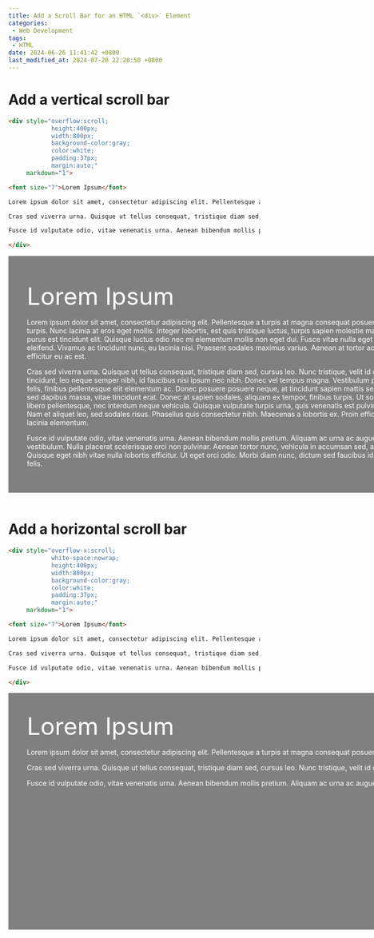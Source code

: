 ```yaml
---
title: Add a Scroll Bar for an HTML `<div>` Element
categories:
 - Web Development
tags:
 - HTML
date: 2024-06-26 11:41:42 +0800
last_modified_at: 2024-07-20 22:20:50 +0800
---
```


# Add a vertical scroll bar

```html
<div style="overflow:scroll;
            height:400px;
            width:800px;
            background-color:gray;
            color:white;
            padding:37px;
            margin:auto;"
     markdown="1">

<font size="7">Lorem Ipsum</font>

Lorem ipsum dolor sit amet, consectetur adipiscing elit. Pellentesque a turpis at magna consequat posuere ac mattis turpis. Nunc lacinia at eros eget mollis. Integer lobortis, est quis tristique luctus, turpis sapien molestie magna, ut feugiat purus est tincidunt elit. Quisque luctus odio nec mi elementum mollis non eget dui. Fusce vitae nulla eget ligula tristique eleifend. Vivamus ac tincidunt nunc, eu lacinia nisi. Praesent sodales maximus varius. Aenean at tortor ac ligula dapibus efficitur eu ac est.

Cras sed viverra urna. Quisque ut tellus consequat, tristique diam sed, cursus leo. Nunc tristique, velit id consectetur tincidunt, leo neque semper nibh, id faucibus nisi ipsum nec nibh. Donec vel tempus magna. Vestibulum placerat est felis, finibus pellentesque elit elementum ac. Donec posuere posuere neque, at tincidunt sapien mattis sed. Vestibulum sed dapibus massa, vitae tincidunt erat. Donec at sapien sodales, aliquam ex tempor, finibus turpis. Ut sodales turpis ut libero pellentesque, nec interdum neque vehicula. Quisque vulputate turpis urna, quis venenatis est pulvinar semper. Nam et aliquet leo, sed sodales risus. Phasellus quis consectetur nibh. Maecenas a lobortis ex. Proin efficitur elit eget lacinia elementum.

Fusce id vulputate odio, vitae venenatis urna. Aenean bibendum mollis pretium. Aliquam ac urna ac augue aliquam vestibulum. Nulla placerat scelerisque orci non pulvinar. Aenean tortor nunc, vehicula in accumsan sed, auctor ac dolor. Quisque eget nibh vitae nulla lobortis efficitur. Ut eget orci odio. Morbi diam nunc, dictum sed faucibus id, tempor quis felis.

</div>
```

<div style="overflow:scroll;
            height:400px;
            width:800px;
            background-color:gray;
            color:white;
            padding:37px;
            margin:auto;"
     markdown="1">

<font size="7">Lorem Ipsum</font>

Lorem ipsum dolor sit amet, consectetur adipiscing elit. Pellentesque a turpis at magna consequat posuere ac mattis turpis. Nunc lacinia at eros eget mollis. Integer lobortis, est quis tristique luctus, turpis sapien molestie magna, ut feugiat purus est tincidunt elit. Quisque luctus odio nec mi elementum mollis non eget dui. Fusce vitae nulla eget ligula tristique eleifend. Vivamus ac tincidunt nunc, eu lacinia nisi. Praesent sodales maximus varius. Aenean at tortor ac ligula dapibus efficitur eu ac est.

Cras sed viverra urna. Quisque ut tellus consequat, tristique diam sed, cursus leo. Nunc tristique, velit id consectetur tincidunt, leo neque semper nibh, id faucibus nisi ipsum nec nibh. Donec vel tempus magna. Vestibulum placerat est felis, finibus pellentesque elit elementum ac. Donec posuere posuere neque, at tincidunt sapien mattis sed. Vestibulum sed dapibus massa, vitae tincidunt erat. Donec at sapien sodales, aliquam ex tempor, finibus turpis. Ut sodales turpis ut libero pellentesque, nec interdum neque vehicula. Quisque vulputate turpis urna, quis venenatis est pulvinar semper. Nam et aliquet leo, sed sodales risus. Phasellus quis consectetur nibh. Maecenas a lobortis ex. Proin efficitur elit eget lacinia elementum.

Fusce id vulputate odio, vitae venenatis urna. Aenean bibendum mollis pretium. Aliquam ac urna ac augue aliquam vestibulum. Nulla placerat scelerisque orci non pulvinar. Aenean tortor nunc, vehicula in accumsan sed, auctor ac dolor. Quisque eget nibh vitae nulla lobortis efficitur. Ut eget orci odio. Morbi diam nunc, dictum sed faucibus id, tempor quis felis.

</div>

<br>

# Add a horizontal scroll bar

```html
<div style="overflow-x:scroll;
            white-space:nowrap;
            height:400px;
            width:800px;
            background-color:gray;
            color:white;
            padding:37px;
            margin:auto;"
     markdown="1">

<font size="7">Lorem Ipsum</font>

Lorem ipsum dolor sit amet, consectetur adipiscing elit. Pellentesque a turpis at magna consequat posuere ac mattis turpis. Nunc lacinia at eros eget mollis. Integer lobortis, est quis tristique luctus, turpis sapien molestie magna, ut feugiat purus est tincidunt elit. Quisque luctus odio nec mi elementum mollis non eget dui. Fusce vitae nulla eget ligula tristique eleifend. Vivamus ac tincidunt nunc, eu lacinia nisi. Praesent sodales maximus varius. Aenean at tortor ac ligula dapibus efficitur eu ac est.

Cras sed viverra urna. Quisque ut tellus consequat, tristique diam sed, cursus leo. Nunc tristique, velit id consectetur tincidunt, leo neque semper nibh, id faucibus nisi ipsum nec nibh. Donec vel tempus magna. Vestibulum placerat est felis, finibus pellentesque elit elementum ac. Donec posuere posuere neque, at tincidunt sapien mattis sed. Vestibulum sed dapibus massa, vitae tincidunt erat. Donec at sapien sodales, aliquam ex tempor, finibus turpis. Ut sodales turpis ut libero pellentesque, nec interdum neque vehicula. Quisque vulputate turpis urna, quis venenatis est pulvinar semper. Nam et aliquet leo, sed sodales risus. Phasellus quis consectetur nibh. Maecenas a lobortis ex. Proin efficitur elit eget lacinia elementum.

Fusce id vulputate odio, vitae venenatis urna. Aenean bibendum mollis pretium. Aliquam ac urna ac augue aliquam vestibulum. Nulla placerat scelerisque orci non pulvinar. Aenean tortor nunc, vehicula in accumsan sed, auctor ac dolor. Quisque eget nibh vitae nulla lobortis efficitur. Ut eget orci odio. Morbi diam nunc, dictum sed faucibus id, tempor quis felis.

</div>
```

<div style="overflow-x:scroll;
            white-space:nowrap;
            height:400px;
            width:800px;
            background-color:gray;
            color:white;
            padding:37px;
            margin:auto;"
     markdown="1">
<font size="7">Lorem Ipsum</font>

Lorem ipsum dolor sit amet, consectetur adipiscing elit. Pellentesque a turpis at magna consequat posuere ac mattis turpis. Nunc lacinia at eros eget mollis. Integer lobortis, est quis tristique luctus, turpis sapien molestie magna, ut feugiat purus est tincidunt elit. Quisque luctus odio nec mi elementum mollis non eget dui. Fusce vitae nulla eget ligula tristique eleifend. Vivamus ac tincidunt nunc, eu lacinia nisi. Praesent sodales maximus varius. Aenean at tortor ac ligula dapibus efficitur eu ac est.

Cras sed viverra urna. Quisque ut tellus consequat, tristique diam sed, cursus leo. Nunc tristique, velit id consectetur tincidunt, leo neque semper nibh, id faucibus nisi ipsum nec nibh. Donec vel tempus magna. Vestibulum placerat est felis, finibus pellentesque elit elementum ac. Donec posuere posuere neque, at tincidunt sapien mattis sed. Vestibulum sed dapibus massa, vitae tincidunt erat. Donec at sapien sodales, aliquam ex tempor, finibus turpis. Ut sodales turpis ut libero pellentesque, nec interdum neque vehicula. Quisque vulputate turpis urna, quis venenatis est pulvinar semper. Nam et aliquet leo, sed sodales risus. Phasellus quis consectetur nibh. Maecenas a lobortis ex. Proin efficitur elit eget lacinia elementum.

Fusce id vulputate odio, vitae venenatis urna. Aenean bibendum mollis pretium. Aliquam ac urna ac augue aliquam vestibulum. Nulla placerat scelerisque orci non pulvinar. Aenean tortor nunc, vehicula in accumsan sed, auctor ac dolor. Quisque eget nibh vitae nulla lobortis efficitur. Ut eget orci odio. Morbi diam nunc, dictum sed faucibus id, tempor quis felis.

</div>
